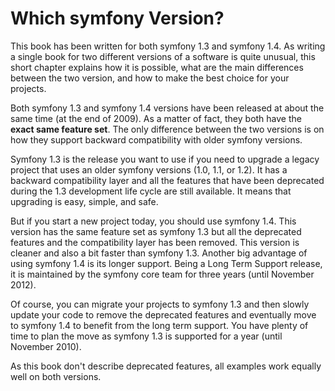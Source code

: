 Which symfony Version?
======================

This book has been written for both symfony 1.3 and symfony 1.4. As writing a
single book for two different versions of a software is quite unusual, this
short chapter explains how it is possible, what are the main differences
between the two version, and how to make the best choice for your projects.

Both symfony 1.3 and symfony 1.4 versions have been released at about the same
time (at the end of 2009). As a matter of fact, they both have the **exact
same feature set**. The only difference between the two versions is on how
they support backward compatibility with older symfony versions.

Symfony 1.3 is the release you want to use if you need to upgrade a legacy
project that uses an older symfony versions (1.0, 1.1, or 1.2). It has a
backward compatibility layer and all the features that have been deprecated
during the 1.3 development life cycle are still available. It means that
upgrading is easy, simple, and safe.

But if you start a new project today, you should use symfony 1.4. This version
has the same feature set as symfony 1.3 but all the deprecated features and
the compatibility layer has been removed. This version is cleaner and also a
bit faster than symfony 1.3. Another big advantage of using symfony 1.4 is its
longer support. Being a Long Term Support release, it is maintained by the
symfony core team for three years (until November 2012).

Of course, you can migrate your projects to symfony 1.3 and then slowly update
your code to remove the deprecated features and eventually move to symfony 1.4
to benefit from the long term support. You have plenty of time to plan the
move as symfony 1.3 is supported for a year (until November 2010).

As this book don't describe deprecated features, all examples work equally
well on both versions.
